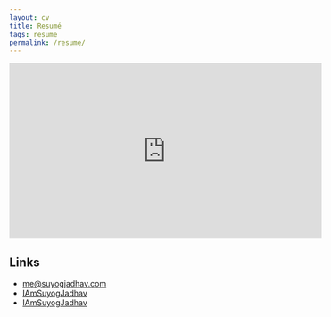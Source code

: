```yaml
---
layout: cv
title: Resumé
tags: resume
permalink: /resume/
---
```

  
<div class="video-container">
    <iframe src="http://www.youtube.com/embed/4aQwT3n2c1Q" height="315" width="560" allowfullscreen="" frameborder="0">
    </iframe>
</div>


<!-- # Suyog Jadhav

<div id="webaddress">
<a href="mailto:suyog.17je002775@ece.ism.ac.in">suyog.17je002775@ece.ism.ac.in</a>
|
<i class="fa fa-github"></i> <a href="http://github.com/iamsuyogjadhav">IAmSuyogJadhav</a>
|
<i class="fa fa-twitter"></i> <a href="http://twitter.com/iamsuyogjadhav">IAmSuyogJadhav</a>
</div>


## Experience
`2017-`
__Data Engineering Intern, Zendesk__ Work alongside the data science team on the machine learning driven Automatic Answers and Satisfaction Prediction products.

`2016`
__Web Developer, RMIT Melbourne__ Integrated xAPI into existing RMIT web tools, and worked on changing student’s relationship with their learning data.

`2016`
__Research Assistant, RMIT Melbourne__ Used Machine Learning and NLP libraries to predict language acquisition in second language learners.

__Tutor (Computer Science), Indigenous Tutorial Assistance Scheme__ Tutor students in algorithm design and analysis, database concepts, and software engineering fundamentals.

## Education

`2015-`
__Bachelor of Software Engineering, RMIT Melbourne__

***GPA 3.9:***  100 - Web Programming, 97 - Soft. Eng. Fundamentals, 93 - Data Comm, 89 - Discrete Math

`2011-13`
__Bachelor of Environments (Architecture), University of Melbourne__

`2007-10`
__Melbourne High School__ 95.80 / 100 ATAR

## University Leadership & Involvement

`2016-`
__President, Computer Science & IT Society__ Rebranded the club, completed its website and have set up new student engagement initiatives.

`2014-15`
__Lead Investment & IT Officer, Foresight Investment__ With over $50,000 AUM the group generated annualised returns of greater than 11% while the ASX200 went down.

`2016-`
__Founder & Vice President - RMIT Programming Club__ Setup club’s communication channels.branding, and website. Created leadership group and now run meetings biweekly

## Projects

### Insults

Uses Machine Learning to detect if online comments are insulting or derogatory. In the spirit of Google’s Perspective Project.

### aimacode/aima-(java|python)
Implemented the HITS (python and java) algorithm and CYK Parsing algorithm (java).

### sudkamp-langs-machines=(java|python)

Implementing computing theory algorithms from Sudkamp’s Languages and Machines textbook in Python and Java.

__* Please see my Github profile for other projects and pull-request contributions.__

## Awards

1​st​ Place ​in NASA’s SpaceApps Melbourne Hackathon ​APR 2016

2nd Place in Facebook Melbourne Hackathon 2017

Most Creative Team​ ​in Unihack 2016 AUG 2016


## Technical

* **Python**
* **Ruby**
* **Java**
* Git
* Web Applications & APIs
* Data Engineering
* Algorithm Design
* Scripting 
-->

<!-- <iframe width="100%" height="1080" 
src="https://docs.google.com/document/d/1mSG-1C_UeEcyrBacRP99CS78Tww_wNnWUAkID5_wQw0/edit?widget=false&rm=minimal"></iframe> -->

## Links

* <i class="fa fa-envelope"></i> <a href="mailto:me@suyogjadhav.com">me@suyogjadhav.com</a><br />
* <i class="fa fa-github"></i> <a href="http://github.com/IAmSuyogJadhav">IAmSuyogJadhav</a><br />
*  <i class="fa fa-twitter"></i> <a href="http://twitter.com/IAmSuyogJadhav">IAmSuyogJadhav</a><br />

<!-- ### Footer

Last updated: May 2013 -->
